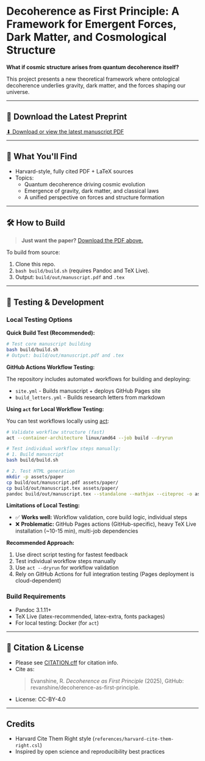 # Decoherence as First Principle: A Framework for Emergent Forces, Dark Matter, and Cosmological Structure

**What if cosmic structure arises from quantum decoherence itself?**

This project presents a new theoretical framework where ontological decoherence underlies gravity, dark matter, and the forces shaping our universe.

---

## 📄 Download the Latest Preprint

[⬇ Download or view the latest manuscript PDF](https://github.com/revanshine/decoherence-as-first-principle/releases/download/preprint-latest/manuscript.pdf)

---

## 🚀 What You'll Find
- Harvard-style, fully cited PDF + LaTeX sources
- Topics:
  - Quantum decoherence driving cosmic evolution
  - Emergence of gravity, dark matter, and classical laws
  - A unified perspective on forces and structure formation

---

## 🛠 How to Build

> **Just want the paper?**
> [Download the PDF above.](https://github.com/revanshine/decoherence-as-first-principle/releases/download/preprint-latest/manuscript.pdf)

To build from source:
1. Clone this repo.
2. `bash build/build.sh` (requires Pandoc and TeX Live).
3. Output: `build/out/manuscript.pdf` and `.tex`

---

## 🧪 Testing & Development

### Local Testing Options

**Quick Build Test (Recommended):**
```bash
# Test core manuscript building
bash build/build.sh
# Output: build/out/manuscript.pdf and .tex
```

**GitHub Actions Workflow Testing:**

The repository includes automated workflows for building and deploying:
- `site.yml` - Builds manuscript + deploys GitHub Pages site
- `build_letters.yml` - Builds research letters from markdown

**Using `act` for Local Workflow Testing:**

You can test workflows locally using [act](https://github.com/nektos/act):

```bash
# Validate workflow structure (fast)
act --container-architecture linux/amd64 --job build --dryrun

# Test individual workflow steps manually:
# 1. Build manuscript
bash build/build.sh

# 2. Test HTML generation
mkdir -p assets/paper
cp build/out/manuscript.pdf assets/paper/
cp build/out/manuscript.tex assets/paper/
pandoc build/out/manuscript.tex --standalone --mathjax --citeproc -o assets/paper/manuscript.html
```

**Limitations of Local Testing:**
- ✅ **Works well:** Workflow validation, core build logic, individual steps
- ❌ **Problematic:** GitHub Pages actions (GitHub-specific), heavy TeX Live installation (~10-15 min), multi-job dependencies

**Recommended Approach:**
1. Use direct script testing for fastest feedback
2. Test individual workflow steps manually
3. Use `act --dryrun` for workflow validation
4. Rely on GitHub Actions for full integration testing (Pages deployment is cloud-dependent)

### Build Requirements
- Pandoc 3.1.11+
- TeX Live (latex-recommended, latex-extra, fonts packages)
- For local testing: Docker (for `act`)

---

## 📖 Citation & License

- Please see [CITATION.cff](CITATION.cff) for citation info.
- Cite as:
    > Evanshine, R. *Decoherence as First Principle* (2025), GitHub: revanshine/decoherence-as-first-principle.
- License: CC-BY-4.0

---

## Credits

- Harvard Cite Them Right style (`references/harvard-cite-them-right.csl`)
- Inspired by open science and reproducibility best practices

